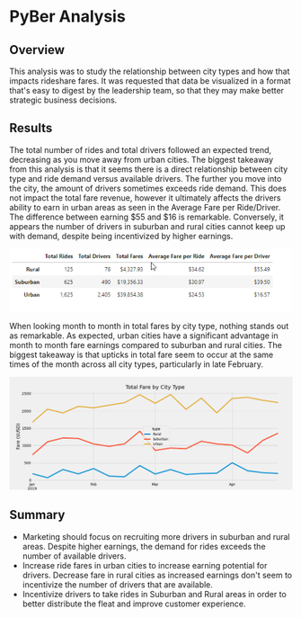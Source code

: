 # PyBer Analysis
## Overview
This analysis was to study the relationship between city types and how that impacts rideshare fares. It was requested that data be visualized in a format that's easy to digest by the leadership team, so that they may make better strategic business decisions. 

## Results
The total number of rides and total drivers followed an expected trend, decreasing as you move away from urban cities. The biggest takeaway from this analysis is that it seems there is a direct relationship between city type and ride demand versus available drivers. The further you move into the city, the amount of drivers sometimes exceeds ride demand. This does not impact the total fare revenue, however it ultimately affects the drivers ability to earn in urban areas as seen in the Average Fare per Ride/Driver. The difference between earning $55 and $16 is remarkable. Conversely, it appears the number of drivers in suburban and rural cities cannot keep up with demand, despite being incentivized by higher earnings. 
<p align="left">
  <img src="https://github.com/armyofkittens/PyBer_Analysis/blob/main/analysis/Fig8.png" width="700"/>
</p>

When looking month to month in total fares by city type, nothing stands out as remarkable. As expected, urban cities have a significant advantage in month to month fare earnings compared to suburban and rural cities. The biggest takeaway is that upticks in total fare seem to occur at the same times of the month across all city types, particularly in late February. 

<p align="left">
  <img src="https://github.com/armyofkittens/PyBer_Analysis/blob/main/analysis/PyBer_fare_summary.png" width="700"/>
</p>

## Summary
* Marketing should focus on recruiting more drivers in suburban and rural areas. Despite higher earnings, the demand for rides exceeds the number of available drivers. 
* Increase ride fares in urban cities to increase earning potential for drivers. Decrease fare in rural cities as increased earnings don't seem to incentivize the number of drivers that are available. 
* Incentivize drivers to take rides in Suburban and Rural areas in order to better distribute the fleat and improve customer experience. 
